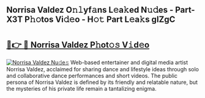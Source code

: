## Norrisa Valdez O𝚗𝚕yf𝚊ns L𝚎a𝚔ed N𝚞𝚍es - Part-X3T P𝚑𝚘tos Vi𝚍𝚎o - H𝚘𝚝 Part L𝚎a𝚔s gIZgC

# <h2><a href="http://kf0r9k4.oniu.top/?m=Norrisa+Valdez">🔗👉 🔴 Norrisa Valdez P𝚑ot𝚘𝚜 V𝚒d𝚎o</a></h2>

[![Norrisa Valdez Nu𝚍e𝚜](https://i.imgur.com/0qMVB7G.gif)](http://kf0r9k4.oniu.top/?m=Norrisa+Valdez)
Web-based entertainer and digital media artist Norrisa Valdez, acclaimed for sharing dance and lifestyle ideas through solo and collaborative dance performances and short videos. The public persona of Norrisa Valdez is defined by its friendly and relatable nature, but the mysteries of his private life remain a tantalizing enigma.  
